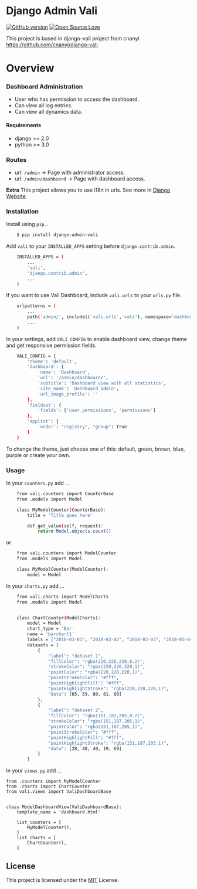 # Django Admin Vali  

[![GitHub version](https://d25lcipzij17d.cloudfront.net/badge.svg?id=gh&type=6&v=0.2.2&x2=0)](https://pypi.org/project/django-admin-vali/) [![Open Source Love](https://badges.frapsoft.com/os/mit/mit.svg?v=102)](https://github.com/JchJ/Vali-Django-Admin/blob/master/LICENSE)

This project is based in django-vali project from cnanyi  
https://github.com/cnanyi/django-vali.

# Overview

### Dashboard Administration

  - User who has permission to access the dashboard.
  - Can view all log entries.
  - Can view all dynamics data.

#### Requirements

  - django >= 2.0
  - python >= 3.0  

### Routes

  - url: ```/admin```
    →	Page with administrator access.
  - url: ```/admin/dashboard```
    →	Page with dashboard access.

  **Extra**
  This project allows you to use i18n in urls. See more in [Django Website](https://docs.djangoproject.com/en/2.0/topics/i18n/).
 
### Installation

Install using `pip`...

```sh
    $ pip install django-admin-vali
```

Add `vali` to your `INSTALLED_APPS` setting before `django.contrib.admin`.

```sh
    INSTALLED_APPS = (
        ...
        'vali',
        'django.contrib.admin',
        ...
    )
```

If you want to use Vali Dashboard, include `vali.urls` to your `urls.py` file.
```sh
    urlpatterns = (
        ...
        path('admin/', include(('vali.urls','vali'), namespace='dashboard')),
        ...
    )
```

In your settings, add `VALI_CONFIG` to enable dashboard view, change theme and get responsive permission fields.
```sh
    VALI_CONFIG = {
        'theme': 'default',
        'dashboard': {
            'name': 'Dashboard',
            'url': '/admin/dashboard/',
            'subtitle': 'Dashboard view with all statistics',
            'site_name': 'Dashboard admin',
            'url_image_profile': ''
        },
        'fieldset': {
            'fields': ['user_permissions', 'permissions']
        },
        'applist': {
            'order': "registry", "group": True
        }
    }  
```

To change the theme, just choose one of this: default, green, brown, blue, purple or create your own.

### Usage

In your `counters.py` add ...
```sh
    from vali.counters import CounterBase
    from .models import Model

    class MyModelCounter(CounterBase):
        title = 'Title goes here'

        def get_value(self, request):
            return Model.objects.count()  
```
or  
```sh
    from vali.counters import ModelCounter
    from .models import Model

    class MyModelCounter(ModelCounter):
        model = Model  
```

In your `charts.py` add ...
```sh
    from vali.charts import ModelCharts
    from .models import Model


    class ChartCounter(ModelCharts):
        model = Model
        chart_type = 'Bar'
        name = 'barchart1'
        labels = ["2018-03-01", "2018-03-02", "2018-03-03", "2018-03-04", "2018-03-05"]
        datasets = [
            {
                "label": "dataset 1",
                "fillColor": "rgba(220,220,220,0.2)",
                "strokeColor": "rgba(220,220,220,1)",
                "pointColor": "rgba(220,220,220,1)",
                "pointStrokeColor": "#fff",
                "pointHighlightFill": "#fff",
                "pointHighlightStroke": "rgba(220,220,220,1)",
                "data": [65, 59, 80, 81, 80]
            },
            {
                "label": "dataset 2",
                "fillColor": "rgba(151,187,205,0.2)",
                "strokeColor": "rgba(151,187,205,1)",
                "pointColor": "rgba(151,187,205,1)",
                "pointStrokeColor": "#fff",
                "pointHighlightFill": "#fff",
                "pointHighlightStroke": "rgba(151,187,205,1)",
                "data": [28, 48, 40, 19, 69]
            }
        ]  
```
In your `views.py` add ...

    from .counters import MyModelCounter
    from .charts import ChartCounter
    from vali.views import ValiDashboardBase


    class ModelDashboardView(ValiDashboardBase):
        template_name = 'dashboard.html'

        list_counters = [
            MyModelCounter(),
        ]   
        list_charts = [
            ChartCounter(),
        ]
  
License
--------
This project is licensed under the [MIT](LICENSE) License.

